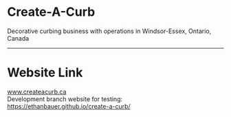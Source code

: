 # Create-A-Curb
Decorative curbing business with operations in Windsor-Essex, Ontario, Canada

---

# Website Link
www.createacurb.ca<br>
Development branch website for testing:<br>
https://ethanbauer.github.io/create-a-curb/
